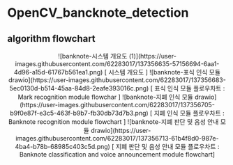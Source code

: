 # OpenCV_bancknote_detection

## algorithm flowchart
<div align="center">
![banknote-시스템 개요도 (1)](https://user-images.githubusercontent.com/62283017/137356635-57156694-6aa1-4d96-a15d-61767b561ea1.png)
[ 시스템 개요도 ]
![banknote-표식 인식 모듈 drawio](https://user-images.githubusercontent.com/62283017/137356683-5ec0130d-b514-45aa-84d8-2eafe393016c.png)
[ 표식 인식 모듈 플로우차트 :  Mark recognition module flowchar ]
![banknote-지폐 인식 모듈 drawio](https://user-images.githubusercontent.com/62283017/137356705-b9f0e87f-e3c5-463f-b9b7-fb30db73d7b3.png)
[ 지폐 인식 모듈 플로우차트 : Banknote recognition module flowchart ]
![banknote-지폐 판단 및 음성 안내 모듈 drawio](https://user-images.githubusercontent.com/62283017/137356713-61b4f8d0-987e-4ba4-b78b-68985c403c5d.png)
[ 지폐 판단 및 음성 안내 모듈 플로우차트 : Banknote classification and voice announcement module flowchart]
</div>
